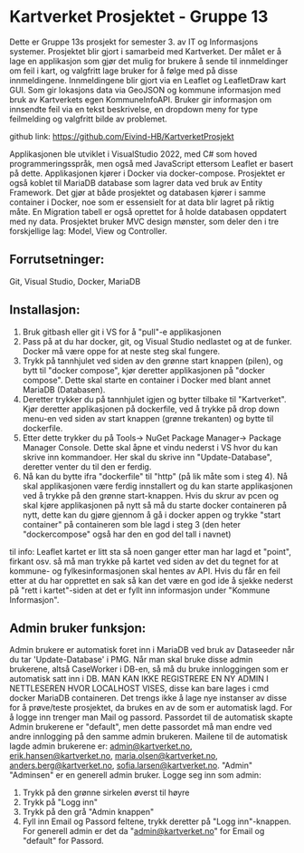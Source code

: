 # Kartverket Prosjektet - Gruppe 13
Dette er Gruppe 13s prosjekt for semester 3. av IT og Informasjons systemer. Prosjektet blir gjort i samarbeid med Kartverket. Der målet er å lage en applikasjon som gjør det mulig for brukere å sende til innmeldinger om feil i kart, og valgfritt lage bruker for å følge med på disse innmeldingene. 
Innmeldingene blir gjort via en Leaflet og LeafletDraw kart GUI. Som gir lokasjons data via GeoJSON og kommune informasjon med bruk av Kartverkets egen KommuneInfoAPI. 
Bruker gir informasjon om innsendte feil via en tekst beskrivelse, en dropdown meny for type feilmelding og valgfritt bilde av problemet.

github link: https://github.com/Eivind-HB/KartverketProsjekt

Applikasjonen ble utviklet i VisualStudio 2022, med C# som hoved programmeringsspråk, men også med JavaScript ettersom Leaflet er basert på dette. Applikasjonen kjører i Docker via docker-compose. Prosjektet er også koblet til MariaDB database som lagrer data ved bruk av Entity Framework. Det gjør at både prosjektet og databasen kjører i samme container i Docker, noe som er essensielt for at data blir lagret på riktig måte. En Migration tabell er også oprettet for å holde databasen oppdatert med ny data.
Prosjektet bruker MVC design mønster, som deler den i tre forskjellige lag: Model, View og Controller.

## Forrutsetninger:
Git, Visual Studio, Docker, MariaDB


## Installasjon:
1. Bruk gitbash eller git i VS for å "pull"-e applikasjonen
2. Pass på at du har docker, git, og Visual Studio nedlastet og at de funker. Docker må være oppe for at neste steg skal fungere.
3. Trykk på tannhjulet ved siden av den grønne start knappen (pilen), og bytt til "docker compose", kjør deretter applikasjonen på "docker compose". Dette skal starte en container i Docker med blant annet MariaDB (Databasen).
4. Deretter trykker du på tannhjulet igjen og bytter tilbake til "Kartverket". Kjør deretter applikasjonen på dockerfile, ved å trykke på drop down menu-en ved siden av start knappen (grønne trekanten) og bytte til dockerfile.
5.  Etter dette trykker du på Tools-> NuGet Package Manager-> Package Manager Console. Dette skal åpne et vindu nederst i VS hvor du kan skrive inn kommandoer. Her skal du skrive inn "Update-Database", deretter venter du til den er ferdig.
6.  Nå kan du bytte ifra "dockerfile" til "http" (på lik måte som i steg 4). Nå skal applikasjonen være ferdig innstallert og du kan starte applikasjonen ved å trykke på den grønne start-knappen. Hvis du skrur av pcen og skal kjøre applikasjonen på nytt så må du starte docker containeren på nytt, dette kan du gjøre gjennom å gå i docker appen og trykke "start container" på containeren som ble lagd i steg 3 (den heter "dockercompose" også har den en god del tall i navnet)


til info: 
Leaflet kartet er litt sta så noen ganger etter man har lagd et "point", firkant osv. så må man trykke på kartet ved siden av det du tegnet for at kommune- og fylkesinformasjonen skal hentes av API. Hvis du får en feil etter at du har opprettet en sak så kan det være en god ide å sjekke nederst på "rett i kartet"-siden at det er fyllt inn informasjon under "Kommune Informasjon". 

## Admin bruker funksjon:
Admin brukere er automatisk foret inn i MariaDB ved bruk av Dataseeder når du tar 'Update-Database' i PMG. Når man skal bruke disse admin brukerene, altså CaseWorker i DB-en, så må du bruke innloggingen som er automatisk satt inn i DB. MAN KAN IKKE REGISTRERE EN NY ADMIN I NETTLESEREN HVOR LOCALHOST VISES, disse kan bare lages i cmd docker MariaDB containeren. Det trengs ikke å lage nye instanser av disse for å prøve/teste prosjektet, da brukes en av de som er automatisk lagd. For å logge inn trenger man Mail og passord. Passordet til de automatisk skapte Admin brukerene er "default", men dette passordet må man endre ved andre innlogging på den samme admin brukeren. Mailene til de automatisk lagde admin brukerene er: admin@kartverket.no, erik.hansen@kartverket.no, maria.olsen@kartverket.no, anders.berg@kartverket.no, sofia.larsen@kartverket.no. "Admin" "Adminsen" er en generell admin bruker. 
Logge seg inn som admin:
1. Trykk på den grønne sirkelen øverst til høyre
2. Trykk på "Logg inn"
3. Trykk på den grå "Admin knappen"
4. Fyll inn Email og Passord feltene, trykk deretter på "Logg inn"-knappen. For generell admin er det da "admin@kartverket.no" for Email og "default" for Passord.
